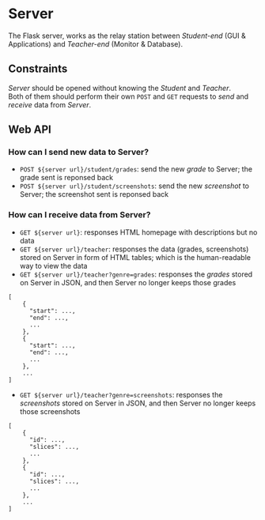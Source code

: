 # Server

The Flask server, works as the relay station between *Student-end* (GUI & Applications) and *Teacher-end* (Monitor & Database).

## Constraints

*Server* should be opened without knowing the *Student* and *Teacher*. \
Both of them should perform their own `POST` and `GET` requests to *send* and *receive* data from *Server*.

## Web API

### How can I send new data to Server?

- `POST ${server url}/student/grades`: send the new *grade* to Server; the grade sent is reponsed back
- `POST ${server url}/student/screenshots`: send the new *screenshot* to Server; the screenshot sent is reponsed back

### How can I receive data from Server?

- `GET ${server url}`: responses HTML homepage with descriptions but no data
- `GET ${server url}/teacher`: responses the data (grades, screenshots) stored on Server in form of HTML tables; which is the human-readable way to view the data
- `GET ${server url}/teacher?genre=grades`: responses the *grades* stored on Server in JSON, and then Server no longer keeps those grades
```
[
    {
      "start": ...,
      "end": ...,
      ...
    },
    {
      "start": ...,
      "end": ...,
      ...
    },
    ...
]
```
- `GET ${server url}/teacher?genre=screenshots`: responses the *screenshots* stored on Server in JSON, and then Server no longer keeps those screenshots
```
[
    {
      "id": ...,
      "slices": ...,
      ...
    },
    {
      "id": ...,
      "slices": ...,
      ...
    },
    ...
]
```
